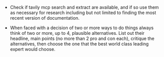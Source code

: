- Check if tavily mcp search and extract are available, and if so use them as necessary for research including but not limited to finding the most recent version of documentation.

- When faced with a decision of two or more ways to do things always think of two or more, up to 4, plausible alternatives. List out their headline, main points (no more than 2 pro and con each), critique the alternatives, then choose the one that the best world class leading expert would choose.

